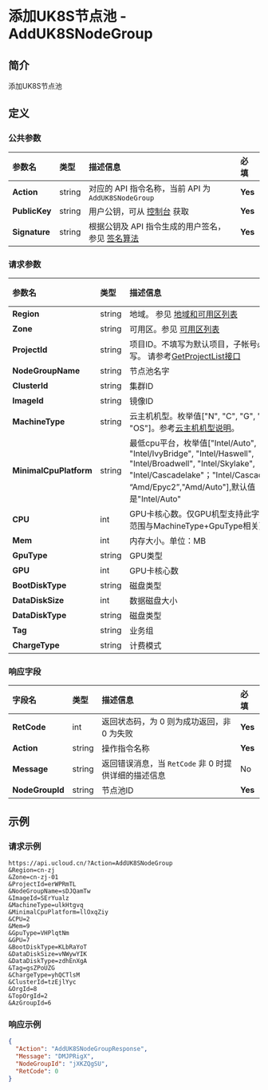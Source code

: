 # 添加UK8S节点池 - AddUK8SNodeGroup

## 简介

添加UK8S节点池









## 定义

### 公共参数

| 参数名 | 类型 | 描述信息 | 必填 |
|:---|:---|:---|:---|
| **Action**     | string  | 对应的 API 指令名称，当前 API 为 `AddUK8SNodeGroup`                        | **Yes** |
| **PublicKey**  | string  | 用户公钥，可从 [控制台](https://console.ucloud.cn/uapi/apikey) 获取                                             | **Yes** |
| **Signature**  | string  | 根据公钥及 API 指令生成的用户签名，参见 [签名算法](api/summary/signature.md)  | **Yes** |

### 请求参数

| 参数名 | 类型 | 描述信息 | 必填 |
|:---|:---|:---|:---|
| **Region** | string | 地域。 参见 [地域和可用区列表](https://docs.ucloud.cn/api/summary/regionlist) |**Yes**|
| **Zone** | string | 可用区。参见 [可用区列表](https://docs.ucloud.cn/api/summary/regionlist) |No|
| **ProjectId** | string | 项目ID。不填写为默认项目，子帐号必须填写。 请参考[GetProjectList接口](https://docs.ucloud.cn/api/summary/get_project_list) |No|
| **NodeGroupName** | string | 节点池名字 |**Yes**|
| **ClusterId** | string | 集群ID |**Yes**|
| **ImageId** | string | 镜像ID |No|
| **MachineType** | string | 云主机机型。枚举值["N", "C", "G", "O", "OS"]。参考[云主机机型说明](api/uhost-api/uhost_type)。 |No|
| **MinimalCpuPlatform** | string | 最低cpu平台，枚举值["Intel/Auto", "Intel/IvyBridge", "Intel/Haswell", "Intel/Broadwell", "Intel/Skylake", "Intel/Cascadelake"；"Intel/CascadelakeR"; “Amd/Epyc2”,"Amd/Auto"],默认值是"Intel/Auto" |No|
| **CPU** | int | GPU卡核心数。仅GPU机型支持此字段（可选范围与MachineType+GpuType相关） |No|
| **Mem** | int | 内存大小。单位：MB |No|
| **GpuType** | string | GPU类型 |No|
| **GPU** | int | GPU卡核心数 |No|
| **BootDiskType** | string | 磁盘类型 |No|
| **DataDiskSize** | int | 数据磁盘大小 |No|
| **DataDiskType** | string | 磁盘类型 |No|
| **Tag** | string | 业务组 |No|
| **ChargeType** | string | 计费模式 |No|

### 响应字段

| 字段名 | 类型 | 描述信息 | 必填 |
|:---|:---|:---|:---|
| **RetCode** | int | 返回状态码，为 0 则为成功返回，非 0 为失败 |**Yes**|
| **Action** | string | 操作指令名称 |**Yes**|
| **Message** | string | 返回错误消息，当 `RetCode` 非 0 时提供详细的描述信息 |No|
| **NodeGroupId** | string | 节点池ID |**Yes**|




## 示例

### 请求示例
    
```
https://api.ucloud.cn/?Action=AddUK8SNodeGroup
&Region=cn-zj
&Zone=cn-zj-01
&ProjectId=erWPRmTL
&NodeGroupName=sDJQamTw
&ImageId=SErYualz
&MachineType=ulkHtgvq
&MinimalCpuPlatform=llOxqZiy
&CPU=2
&Mem=9
&GpuType=VHPlqtNm
&GPU=7
&BootDiskType=KLbRaYoT
&DataDiskSize=vNWywYIK
&DataDiskType=zdhEnXgA
&Tag=gsZPoUZG
&ChargeType=yhQCTlsM
&ClusterId=tzEjlYyc
&OrgId=8
&TopOrgId=2
&AzGroupId=6
```

### 响应示例
    
```json
{
  "Action": "AddUK8SNodeGroupResponse",
  "Message": "DMJPRigX",
  "NodeGroupId": "jXKZQgSU",
  "RetCode": 0
}
```





